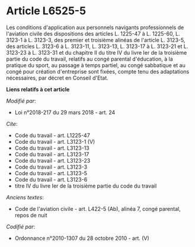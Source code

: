 # Article L6525-5

Les conditions d'application aux personnels navigants professionnels de l'aviation civile des dispositions des articles L.
1225-47 à L. 1225-60, L. 3123-1 à L. 3123-3, des premier et troisième alinéas de l'article L. 3123-5, des articles L. 3123-6
à L. 3123-11, L. 3123-13, L. 3123-17 à L. 3123-21 et L. 3123-23 à L. 3123-31 et du chapitre II du titre IV du livre Ier de la
troisième partie du code du travail, relatifs au congé parental d'éducation, à la pratique du sport, au passage à temps
partiel, au congé sabbatique et au congé pour création d'entreprise sont fixées, compte tenu des adaptations nécessaires, par
décret en Conseil d'Etat.

**Liens relatifs à cet article**

_Modifié par_:

  - Loi n°2018-217 du 29 mars 2018 - art. 24

_Cite_:

  - Code du travail - art. L1225-47
  - Code du travail - art. L3123-1 (V)
  - Code du travail - art. L3123-13
  - Code du travail - art. L3123-17
  - Code du travail - art. L3123-23
  - Code du travail - art. L3123-3
  - Code du travail - art. L3123-5
  - Code du travail - art. L3123-6
  - titre IV du livre Ier de la troisième partie du code du travail

_Anciens textes_:

  - Code de l'aviation civile - art. L422-5 (Ab), alinéa 7, congé parental, repos de nuit

_Codifié par_:

  - Ordonnance n°2010-1307 du 28 octobre 2010 - art. (V)
